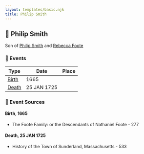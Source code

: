 ```yaml
---
layout: templates/basic.njk
title: Philip Smith
---
```

## 🔵 Philip Smith

Son of [Philip Smith](/people/6/61981014) and [Rebecca Foote](/people/3/32470572)

### 📆 Events

Type | Date | Place
------ | ------ | ------
[Birth](#event-event-2) | 1665 |
[Death](#event-event-3) | 25 JAN 1725 |

### 📰 Event Sources

#### <a id="event-event-2"></a> Birth, 1665
* The Foote Family: or the Descendants of Nathaniel Foote  - 277

#### <a id="event-event-3"></a> Death, 25 JAN 1725
* History of the Town of Sunderland, Massachusetts  - 533